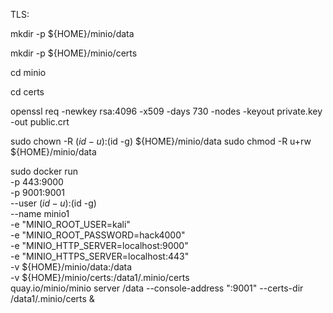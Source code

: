 TLS:

mkdir -p ${HOME}/minio/data

mkdir -p ${HOME}/minio/certs

cd minio

cd certs

openssl req -newkey rsa:4096 -x509 -days 730 -nodes -keyout private.key -out public.crt



sudo chown -R $(id -u):$(id -g) ${HOME}/minio/data
sudo chmod -R u+rw ${HOME}/minio/data



sudo docker run \
  -p 443:9000 \
  -p 9001:9001 \
  --user $(id -u):$(id -g) \
  --name minio1 \
  -e "MINIO_ROOT_USER=kali" \
  -e "MINIO_ROOT_PASSWORD=hack4000" \
  -e "MINIO_HTTP_SERVER=localhost:9000" \
  -e "MINIO_HTTPS_SERVER=localhost:443" \
  -v ${HOME}/minio/data:/data \
  -v ${HOME}/minio/certs:/data1/.minio/certs \
  quay.io/minio/minio server /data --console-address ":9001" --certs-dir /data1/.minio/certs &
